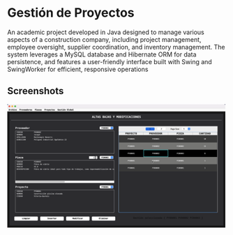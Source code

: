 # Gestión de Proyectos

An academic project developed in Java designed to manage various aspects of a construction company, including project management, employee oversight, supplier coordination, and inventory management. The system leverages a MySQL database and Hibernate ORM for data persistence, and features a user-friendly interface built with Swing and SwingWorker for efficient, responsive operations

## Screenshots

<img src="screenshots/screenshot-1.jpg" width="500">
